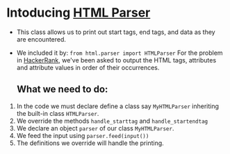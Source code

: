 # Intoducing [HTML Parser](https://docs.python.org/3/library/html.parser.html)

- This class allows us to print out start tags, end tags, and data as they are encountered.

- We included it by:
`from html.parser import HTMLParser`
For the problem in [HackerRank](https://www.hackerrank.com/challenges/detect-html-tags-attributes-and-attribute-values/problem?isFullScreen=true), we've been asked to output the HTML tags, attributes and attribute values in order of their occurrences.

  ## What we need to do:
1. In the code we must declare define a class say `MyHTMLParser` inheriting the built-in class `HTMLParser`.
  2. We override the methods `handle_starttag` and `handle_startendtag`
  3. We declare an object `parser` of our class `MyHTMLParser`.
  4. We feed the input using   `parser.feed(input())`
  5. The definitions we override will handle the printing. 
